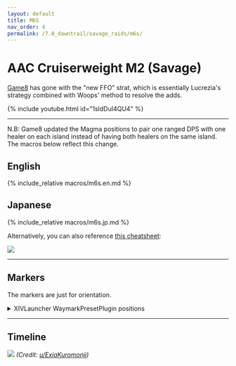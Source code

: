 ```yaml
---
layout: default
title: M6S
nav_order: 4
permalink: /7.0_dawntrail/savage_raids/m6s/
---
```


# AAC Cruiserweight M2 (Savage)

[Game8](https://game8.jp/ff14/681086) has gone with the "new FFO" strat, which is
essentially Lucrezia's strategy combined with Woops' method to resolve the adds.

{% include youtube.html id="1sldDuI4QU4" %}

---

N.B: Game8 updated the Magma positions to pair one ranged DPS with one healer on each
island instead of having both healers on the same island. The macros below reflect this
change.

## English

{% include_relative macros/m6s.en.md %}

## Japanese

{% include_relative macros/m6s.jp.md %}

Alternatively, you can also reference [this cheatsheet](https://twitter.com/Dz178Ruca/status/1908573997715120377):

![]({{site.baseurl}}/images/7.0_dawntrail/m6s/m6s_cheatsheet.jpg)

---

## Markers

The markers are just for orientation.

<details markdown=block>
<summary>XIVLauncher WaymarkPresetPlugin positions</summary>

```json
{
  "Name":"M6S",
  "MapID":1022,
  "A":{"X":100.0,"Y":0.0,"Z":91.375,"ID":0,"Active":true},
  "B":{"X":108.625,"Y":0.0,"Z":100.0,"ID":1,"Active":true},
  "C":{"X":100.0,"Y":0.0,"Z":108.625,"ID":2,"Active":true},
  "D":{"X":91.375,"Y":0.0,"Z":100.0,"ID":3,"Active":true},
  "One":{"X":91.375,"Y":0.0,"Z":91.375,"ID":4,"Active":true},
  "Two":{"X":108.625,"Y":0.0,"Z":91.375,"ID":5,"Active":true},
  "Three":{"X":108.625,"Y":0.0,"Z":108.625,"ID":6,"Active":true},
  "Four":{"X":91.375,"Y":0.0,"Z":108.625,"ID":7,"Active":true}
}
```

</details>

---

## Timeline

![](https://preview.redd.it/spoiler-7-2-m6s-timeline-v0-m1ror2mtwgse1.png?width=1790&format=png&auto=webp&s=383e6a94633cc390cad535c97a3e92dd6314c663)
*(Credit: [u/ExiaKuromonji](https://www.reddit.com/r/ffxiv/comments/1jp9p2z/spoiler_72_m6s_timeline/))*

<script data-goatcounter="https://xivjpraids.goatcounter.com/count"
        async src="//gc.zgo.at/count.js"></script>
 